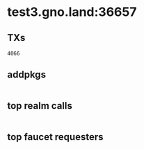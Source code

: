# test3.gno.land:36657

## TXs
```
4066
```

## addpkgs
```
```

## top realm calls
```
```

## top faucet requesters
```
```


